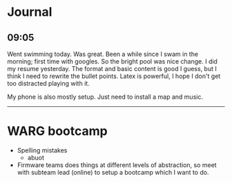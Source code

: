 # Journal
## 09:05
Went swimming today. Was great. Been a while since I swam in the morning; first time with googles. So the bright pool was nice change. I did my resume yesterday. The format and basic content is good I guess, but I think I need to rewrite the bullet points. Latex is powerful, I hope I don't get too distracted playing with it.

My phone is also mostly setup. Just need to install a map and music.

---
# WARG bootcamp
- Spelling mistakes
	- abuot
- Firmware teams does things at different levels of abstraction, so meet with subteam lead (online) to setup a bootcamp which I want to do.